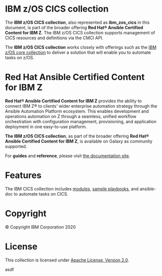 IBM z/OS CICS collection
========================

The **IBM z/OS CICS collection**, also represented as **ibm\_zos\_cics**
in this document, is part of the broader offering **Red Hat® Ansible
Certified Content for IBM Z**. The IBM z/OS CICS collection supports management
of CICS resources and definitions via the CMCI API.

The **IBM z/OS CICS collection** works closely with offerings such as the 
[IBM z/OS core collection](https://github.com/ansible-collections/ibm_zos_core) 
to deliver a solution that will enable you to automate tasks on z/OS.

Red Hat Ansible Certified Content for IBM Z
===========================================

**Red Hat® Ansible Certified Content for IBM Z** provides the ability to
connect IBM Z® to clients\' wider enterprise automation strategy through
the Ansible Automation Platform ecosystem. This enables development and
operations automation on Z through a seamless, unified workflow
orchestration with configuration management, provisioning, and
application deployment in one easy-to-use platform.

**The IBM z/OS CICS collection**, as part of the broader offering
**Red Hat® Ansible Certified Content for IBM Z**, is available on Galaxy as 
community supported.

For **guides** and **reference**, please visit [the documentation
site](https://ansible-collections.github.io/ibm_zos_cics/).

Features
========

The IBM CICS collection includes
[modules](https://github.com/ansible-collections/ibm_zos_cics/tree/master/plugins/modules/),
[sample playbooks](https://github.com/ansible-collections/ibm_zos_cics/tree/master/playbooks/),
and ansible-doc to automate tasks on CICS.

Copyright
=========

© Copyright IBM Corporation 2020

License
=======

This collection is licensed under [Apache License, Version 2.0](https://opensource.org/licenses/Apache-2.0).


asdf

